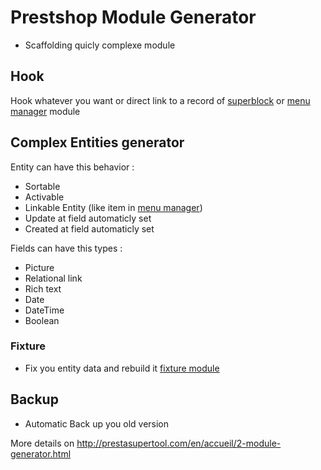 # Prestshop Module Generator

* Scaffolding quicly complexe module

## Hook 
Hook whatever you want or direct link to a record of [superblock](http://prestasupertool.com/en/3-superblock.html) or [menu manager](http://prestasupertool.com/en/4-menu-manager-.html) module

## Complex Entities generator
Entity can have this behavior :
* Sortable 
* Activable 
* Linkable Entity (like item in [menu manager](http://prestasupertool.com/en/4-menu-manager-.html)) 
* Update at field automaticly set
* Created at field automaticly set


Fields can have this types : 
* Picture 
* Relational link
* Rich text
* Date
* DateTime
* Boolean



### Fixture 
* Fix you entity data and rebuild it [fixture module]()

## Backup
* Automatic Back up you old version



More details on 
http://prestasupertool.com/en/accueil/2-module-generator.html
